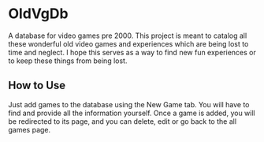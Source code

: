 # OldVgDb

A database for video games pre 2000. This project is meant to catalog all these wonderful old video games and experiences which are being lost to time and neglect. I hope this serves as a way to find new fun experiences or to keep these things from being lost.

## How to Use

Just add games to the database using the New Game tab. You will have to find and provide all the information yourself. Once a game is added, you will be redirected to its page, and you can delete, edit or go back to the all games page.